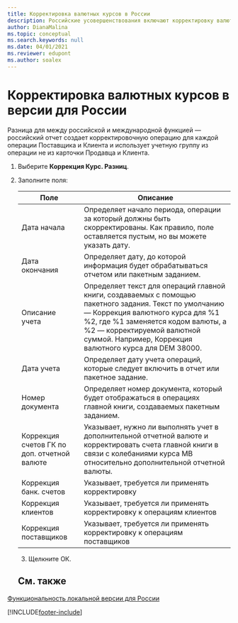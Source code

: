 ```yaml
---
title: Корректировка валютных курсов в России
description: Российские усовершенствования включают корректировку валютных курсов.
author: DianaMalina
ms.topic: conceptual
ms.search.keywords: null
ms.date: 04/01/2021
ms.reviewer: edupont
ms.author: soalex
---
```


# <a name="adjust-exchange-rates-in-the-russian-version"></a><a name="adjust-exchange-rates-in-the-russian-version"></a>Корректировка валютных курсов в версии для России

Разница для между российской и международной функцией — российский отчет создает корректировочную операцию для каждой операции Поставщика и Клиента и использует учетную группу из операции не из карточки Продавца и Клиента.

1. Выберите **Коррекция Курс. Разниц**.

2. Заполните поля:

   | Поле                                           | Описание                                                  |
   | ----------------------------------------------- | ------------------------------------------------------------ |
   | Дата начала                                   | Определяет начало периода, операции за который должны быть скорректированы. Как правило, поле оставляется пустым, но вы можете указать дату. |
   | Дата окончания                                     | Определяет дату, до которой информация будет обрабатываться отчетом или пакетным заданием. |
   | Описание учета                             | Определяет текст для операций главной книги, создаваемых с помощью пакетного задания. Текст по умолчанию — Коррекция валютного курса для %1 %2, где %1 заменяется кодом валюты, а %2 — корректируемой валютной суммой. Например, Коррекция валютного курса для DEM 38000. |
   | Дата учета                                    | Определяет дату учета операций, которые следует включить в отчет или пакетное задание. |
   | Номер документа                                    | Определяет номер документа, который будет отображаться в операциях главной книги, создаваемых пакетным заданием. |
   | Коррекция счетов ГК по доп. отчетной валюте | Указывает, нужно ли выполнять учет в дополнительной отчетной валюте и корректировать счета главной книги в связи с колебаниями курса МВ относительно дополнительной отчетной валюты. |
   | Коррекция банк. счетов                            | Указывает, требуется ли применять корректировку                              |
   | Коррекция клиентов                                 | Указывает, требуется ли применять корректировку к операциям клиентов             |
   | Коррекция поставщиков                                   | Указывает, требуется ли применять корректировку к операциям поставщиков               |

   3. Щелкните ОК.
   
   ## См. также 

[Функциональность локальной версии для России](russia-local-functionality.md)


[!INCLUDE[footer-include](../../includes/footer-banner.md)]
